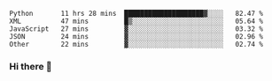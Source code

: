 <!--START_SECTION:waka-->

```text
Python       11 hrs 28 mins  ████████████████████▓░░░░   82.47 %
XML          47 mins         █▒░░░░░░░░░░░░░░░░░░░░░░░   05.64 %
JavaScript   27 mins         ▓░░░░░░░░░░░░░░░░░░░░░░░░   03.32 %
JSON         24 mins         ▓░░░░░░░░░░░░░░░░░░░░░░░░   02.96 %
Other        22 mins         ▓░░░░░░░░░░░░░░░░░░░░░░░░   02.74 %
```

<!--END_SECTION:waka-->

### Hi there 👋

<!--
**DnC275/DnC275** is a ✨ _special_ ✨ repository because its `README.md` (this file) appears on your GitHub profile.

Here are some ideas to get you started:

- 🔭 I’m currently working on ...
- 🌱 I’m currently learning ...
- 👯 I’m looking to collaborate on ...
- 🤔 I’m looking for help with ...
- 💬 Ask me about ...
- 📫 How to reach me: ...
- 😄 Pronouns: ...
- ⚡ Fun fact: ...
-->
